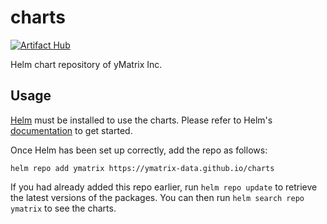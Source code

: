 # charts

[![Artifact Hub](https://img.shields.io/endpoint?url=https://artifacthub.io/badge/repository/ymatrix)](https://artifacthub.io/packages/search?repo=ymatrix)

Helm chart repository of yMatrix Inc.
## Usage

[Helm](https://helm.sh) must be installed to use the charts.  Please refer to
Helm's [documentation](https://helm.sh/docs) to get started.

Once Helm has been set up correctly, add the repo as follows:

```
helm repo add ymatrix https://ymatrix-data.github.io/charts
```

If you had already added this repo earlier, run `helm repo update` to retrieve
the latest versions of the packages.  You can then run `helm search repo
ymatrix` to see the charts.
